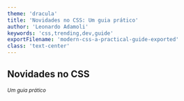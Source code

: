 ```yaml
---
theme: 'dracula'
title: 'Novidades no CSS: Um guia prático'
author: 'Leonardo Adamoli'
keywords: 'css,trending,dev,guide'
exportFilename: 'modern-css-a-practical-guide-exported'
class: 'text-center'
---
```


<section>
  <h1 class="font-bold" v-motion-slide-right>
    Novidades no CSS
  </h1>

  <small class="block" v-motion-slide-left>
    <i>Um guia prático</i>
  </small>
</section>